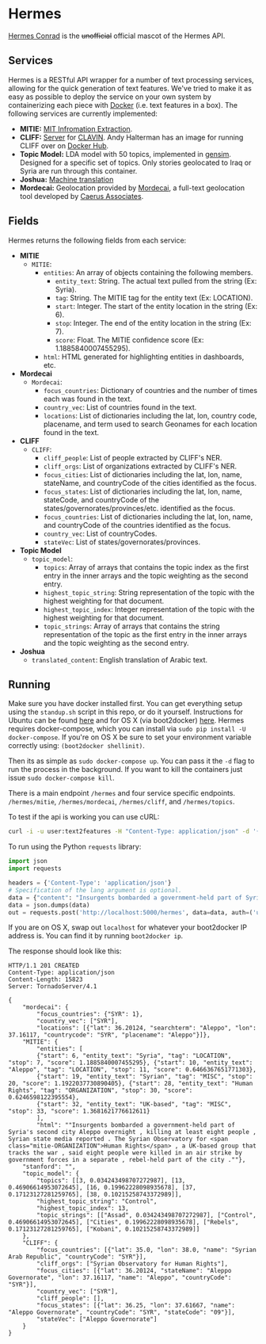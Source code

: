# Hermes 

[Hermes Conrad](http://futurama.wikia.com/wiki/Hermes_Conrad) is the ~~unofficial~~ official
mascot of the Hermes API.

## Services

Hermes is a RESTful API wrapper for a number of text processing
services, allowing for the quick generation of text features. We've tried to
make it as easy as possible to deploy the service on your own system by
containerizing each piece with [Docker](https://www.docker.com/whatisdocker/) (i.e. text
features in a box). The following services are currently implemented:

- **MITIE:** [MIT Infromation Extraction](https://github.com/mit-nlp/MITIE).
- **CLIFF:** [Server](https://github.com/c4fcm/CLIFF) for
    [CLAVIN](https://github.com/Berico-Technologies/CLAVIN/tree/stable/1.1.x).
    Andy Halterman has an image for running CLIFF over on [Docker
    Hub](https://registry.hub.docker.com/u/ahalterman/cliff/).
- **Topic Model:** LDA model with 50 topics, implemented in
    [gensim](https://radimrehurek.com/gensim/). Designed for a specific set of
    topics. Only stories geolocated to Iraq or Syria are run through this container.
- **Joshua:** [Machine translation](http://joshua-decoder.org/)
- **Mordecai:** Geolocation provided by
  [Mordecai](https://github.com/caerusassociates/mordecai), a full-text
  geolocation tool developed by [Caerus
  Associates](http://caerusassociates.com/).

## Fields

Hermes returns the following fields from each service:

- **MITIE**
    - `MITIE`:
        - `entities`: An array of objects containing the following members.
            - `entity_text`: String. The actual text pulled from the string (Ex: Syria).
            - `tag`: String. The MITIE tag for the entity text (Ex: LOCATION).
            - `start`: Integer. The start of the entity location in the string (Ex: 6).
            - `stop`: Integer. The end of the entity location in the string (Ex: 7).
            - `score`: Float. The MITIE confidence score (Ex: 1.1885840007455295).
        - `html`: HTML generated for highlighting entities in dashboards, etc.
- **Mordecai**
    - `Mordecai`:
        - `focus_countries`: Dictionary of countries and the number of times each was
          found in the text.
        - `country_vec`: List of countries found in the text.
        - `locations`: List of dictionaries including the lat, lon, country code,
          placename, and term used to search Geonames for each location found in
          the text.
- **CLIFF**
    - `CLIFF`:
        - `cliff_people`: List of people extracted by CLIFF's NER.
        - `cliff_orgs`: List of organizations extracted by CLIFF's NER.
        - `focus_cities`: List of dictionaries including the lat, lon, name, stateName, 
          and countryCode of the cities identified as the focus.
        - `focus_states`: List of dictionaries including the lat, lon, name, stateCode, 
          and countryCode of the states/governorates/provinces/etc. identified as the focus.
        - `focus_countries`: List of dictionaries including the lat, lon, name, and countryCode 
          of the countries identified as the focus.
        - `country_vec`: List of countryCodes.
        - `stateVec`: List of states/governorates/provinces.
- **Topic Model**
    - `topic_model`:
        - `topics`: Array of arrays that contains the topic index as the first
          entry in the inner arrays and the topic weighting as the second
          entry.
        - `highest_topic_string`: String representation of the topic with the
          highest weighting for that document.
        - `highest_topic_index`: Integer representation of the topic with the
          highest weighting for that document.
        - `topic_strings`: Array of arrays that contains the string
          representation of the topic as the first entry in the inner arrays
          and the topic weighting as the second entry.
- **Joshua**
    - `translated_content`: English translation of Arabic text.


## Running

Make sure you have docker installed first. You can get everything setup using
the `standup.sh` script in this repo, or do it yourself. Instructions for Ubuntu can be found
[here](http://docs.docker.com/installation/ubuntulinux/) and for OS X (via
boot2docker) [here](https://docs.docker.com/installation/mac/). Hermes requires
docker-compose, which you can install via `sudo pip install -U docker-compose`.
If you're on OS X be sure to set your environment variable correctly using:
`(boot2docker shellinit)`.

Then its as simple as `sudo docker-compose up`. You can pass it the `-d` flag
to run the process in the background. If you want to kill the containers just issue
`sudo docker-compose kill`. 

There is a main endpoint `/hermes` and four service specific endpoints.
`/hermes/mitie`, `/hermes/mordecai`, `/hermes/cliff`, and `/hermes/topics`.

To test if the api is working you can use cURL:

```bash
curl -i -u user:text2features -H "Content-Type: application/json" -d '{"content": "Insurgents bombarded a government-held part of Syria'"'"'s second city Aleppo overnight, killing at least eight people, Syrian state media reported. The Syrian Observatory for Human Rights, a UK-based group that tracks the war, said eight people were killed in an air strike by government forces in a separate, rebel-held part of the city."}' -X POST http://localhost:5000/hermes
```

To run using the Python `requests` library:

```python
import json
import requests

headers = {'Content-Type': 'application/json'}
# Specification of the lang argument is optional.
data = {"content": "Insurgents bombarded a government-held part of Syria's second city Aleppo overnight, killing at least eight people, Syrian state media reported. The Syrian Observatory for Human Rights, a UK-based group that tracks the war, said eight people were killed in an air strike by government forces in a separate, rebel-held part of the city.", "lang": "en"}
data = json.dumps(data)
out = requests.post('http://localhost:5000/hermes', data=data, auth=('user', 'text2features'), headers=headers)
```

If you are on OS X, swap out `localhost` for whatever your boot2docker IP
address is. You can find it by running `boot2docker ip`.

The response should look like this:

```http
HTTP/1.1 201 CREATED
Content-Type: application/json
Content-Length: 15823
Server: TornadoServer/4.1

{
    "mordecai": {
        "focus_countries": {"SYR": 1},
        "country_vec": ["SYR"],
        "locations": [{"lat": 36.20124, "searchterm": "Aleppo", "lon": 37.16117, "countrycode": "SYR", "placename": "Aleppo"}]},
    "MITIE": {
        "entities": [
        {"start": 6, "entity_text": "Syria", "tag": "LOCATION", "stop": 7, "score": 1.1885840007455295}, {"start": 10, "entity_text": "Aleppo", "tag": "LOCATION", "stop": 11, "score": 0.6466367651771303},
        {"start": 19, "entity_text": "Syrian", "tag": "MISC", "stop": 20, "score": 1.1922037730890405}, {"start": 28, "entity_text": "Human Rights", "tag": "ORGANIZATION", "stop": 30, "score": 0.6246598122395554},
        {"start": 32, "entity_text": "UK-based", "tag": "MISC", "stop": 33, "score": 1.3681621776612611}
        ],
        "html": ""Insurgents bombarded a government-held part of Syria's second city Aleppo overnight , killing at least eight people , Syrian state media reported . The Syrian Observatory for <span class="mitie-ORGANIZATION">Human Rights</span> , a UK-based group that tracks the war , said eight people were killed in an air strike by government forces in a separate , rebel-held part of the city .""},
    "stanford": "",
    "topic_model": {
        "topics": [[3, 0.034243498707272987], [13, 0.46906614953072645], [16, 0.19962228098935678], [37, 0.17123127281259765], [38, 0.10215258743372989]],
        "highest_topic_string": "Control",
        "highest_topic_index": 13,
        "topic_strings": [["Assad", 0.034243498707272987], ["Control", 0.46906614953072645], ["Cities", 0.19962228098935678], ["Rebels", 0.17123127281259765], ["Kobani", 0.10215258743372989]]
    },
    "CLIFF": {
        "focus_countries": [{"lat": 35.0, "lon": 38.0, "name": "Syrian Arab Republic", "countryCode": "SYR"}],
        "cliff_orgs": ["Syrian Observatory for Human Rights"],
        "focus_cities": [{"lat": 36.20124, "stateName": "Aleppo Governorate", "lon": 37.16117, "name": "Aleppo", "countryCode": "SYR"}],
        "country_vec": ["SYR"],
        "cliff_people": [],
        "focus_states": [{"lat": 36.25, "lon": 37.61667, "name": "Aleppo Governorate", "countryCode": "SYR", "stateCode": "09"}],
        "stateVec": ["Aleppo Governorate"]
    }
}

```
